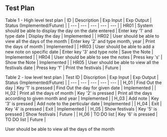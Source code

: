 ## Test Plan
Table 1 - High level test plan
| ID | Description | Exp Input | Exp Output | Status (Implemented/Future) |
| --- | --- | --- | --- | --- |
| HR01 | System should be able to display the day on the date entered | Enter key '1' and type date | Display the day | Implemented |
| HR02 | User should be able to view all the days of the month | Enter key '2' and type month, year | Print the days of month | Implemented |
| HR03 | User should be able to add a new note on specific date |  Enter key '3' and type note | Save the Note | Implemented |
| HR04 | User should be able to see the notes  | Press key 's'  | Show the Note | Implemented |
| HR05 | User should be able to view all the festivals date | Press key 'f' | Print the festivals | Future |

Table 2 - low level test plan
| Test ID | Discription | Exp Input | Exp Output | Status (Implemented/Future) |
| --- | --- | --- | --- | --- |
| H_01 | Find Out the day | Key '1' is pressed  | Find Out the day for given date | Implemented |
| H_02 | Print all the days of month | Key '2' is pressed  | Print all the days according to given month and year | Implemented |
| H_03 | Add note | Key '3' is pressed  | Add note to the perticular date | Implemented |
| H_04 | Exit | Key '4' is pressed  | Exit | Implemented |
| H_05 | Show festivals | Key '5' is pressed  | Show festivals | Future |
| H_06 | TO DO list | Key '6' is pressed  | TO DO list | Future |

User should be able to view all the days of the month
